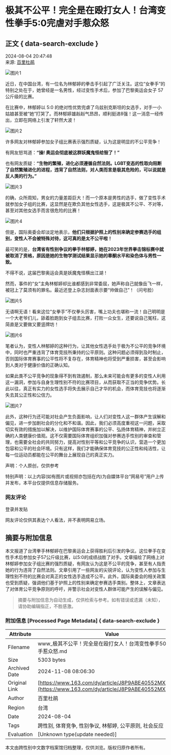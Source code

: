# 极其不公平！完全是在殴打女人！台湾变性拳手5:0完虐对手惹众怒

## 正文 { data-search-exclude }


2024-08-04 20:47:48  
来源: [百里杜鹃](https://www.163.com/dy/media/T1634116087875.html)

![图片1](https://nimg.ws.126.net/?url=http%3A%2F%2Fdingyue.ws.126.net%2F2024%2F0804%2F0a3f4671j00shp24x00jrd000qr00kim.jpg&thumbnail=660x2147483647&quality=80&type=jpg)

近日，在中国台湾，有一位名为林郁婷的拳击手引起了广泛关注。这位“女拳手”的特别之处在于，她曾经是一名男性，经过变性手术后，参加了巴黎奥运会女子 57 公斤级的比赛。

在比赛中，林郁婷以 5:0 的绝对性优势完虐了乌兹别克斯坦的女选手，对手一小姑娘甚至被“她”打哭了。而林郁婷雄赳赳气昂昂，顺利挺进8强！这一消息一经传出，立即在网络上引发了轩然大波！

![图片2](https://nimg.ws.126.net/?url=http%3A%2F%2Fdingyue.ws.126.net%2F2024%2F0804%2Fc62d8e7bj00shp24v004cd0010g010gm.jpg&thumbnail=660x2147483647&quality=80&type=jpg)

许多网友对林郁婷参加女子组比赛表示强烈质疑，认为这是明显的不公平竞争！

有网友怒骂道：**“操! 奥运会彻底被这群妖魔鬼怪给毁了！”**

也有网友质疑：**“生物的繁殖，进化必须遵循自然法则。LGBT变态的性取向阻断了自然繁殖进化的进程，违背了自然法则，对人类而言是极其危险的，可以说就是反人类的行为。”**

![图片3](https://nimg.ws.126.net/?url=http%3A%2F%2Fdingyue.ws.126.net%2F2024%2F0804%2F9d4908ecj00shp24v001ad000jo007em.jpg&thumbnail=660x2147483647&quality=80&type=jpg)

的确，众所周知，男女的力量差距巨大！而一个原本是男性的选手，做了变性手术就参加女子组的比赛，这显然是在欺负其他女性选手，这是极其不公平、不对等，甚至对其他女选手而言很危险的比赛！

![图片4](https://nimg.ws.126.net/?url=http%3A%2F%2Fdingyue.ws.126.net%2F2024%2F0804%2Fb9c01571j00shp24v002pd000qn00vum.jpg&thumbnail=660x2147483647&quality=80&type=jpg)

但是，国际奥委会却淡定地表示，**他们只根据护照上的性别来确定参赛选手的组别，变性人不会被特殊对待，这可真的是太不公平啦！**

最可笑的是，**台湾省有性别争议的拳手林郁婷，她在2023年世界拳击锦标赛中就被取消了资格，原因是她的生物学测试结果显示她的睾酮水平和染色体与男性一致。**

不得不说，这届巴黎奥运会真是妖魔鬼怪横出江湖！

然而，事件的“女”主角林郁婷却比谁都感到非常委屈，她声称自己就像岳飞一样，被冠上了莫须有的罪名。最近还登上杂志封面表示要“帅做自己”！（问号脸）

![图片5](https://nimg.ws.126.net/?url=http%3A%2F%2Fdingyue.ws.126.net%2F2024%2F0804%2F7367feb3j00shp24w0054d000z8011em.jpg&thumbnail=660x2147483647&quality=80&type=jpg)

无语啊无语！看来这位“女拳手”不仅拳头厉害，嘴上功夫也堪称一流！自己明明是一个大老爷们儿，舔着脸跑到女子组去比赛，打败一众女生，还要说自己冤枉，这简直是又要做又要竖牌坊！

![图片6](https://nimg.ws.126.net/?url=http%3A%2F%2Fdingyue.ws.126.net%2F2024%2F0804%2Fde634088j00shp24w00jvd000l500d0m.jpg&thumbnail=660x2147483647&quality=80&type=jpg)

笔者认为，变性人林郁婷的这种行为，让其他女性选手处于极为不公平的竞争环境中，同时也严重违背了体育竞技所秉持的公平原则。这种问题必须得到及时制止，否则国际体育赛事的公平性将不复存在，体育精神也将受到严重损害，甚至会影响到人类对于健康价值的正确认知。

如果此类不公平竞争的现象得不到有效遏制，那么未来可能会有更多的变性人利用这一漏洞，参加与自身生理性别不符的比赛项目，从而获取不正当的竞争优势。长此以往，真正有实力的女性选手将失去展示自己才华的机会，而体育竞技也将逐渐失去其公正性和公信力。

![图片7](https://nimg.ws.126.net/?url=http%3A%2F%2Fdingyue.ws.126.net%2F2024%2F0804%2F4f3ff4b2j00shp24v0026d0012a00lmm.jpg&thumbnail=660x2147483647&quality=80&type=jpg)

此外，这种行为还可能对社会产生负面影响，让人们对变性人这一群体产生误解和偏见，进一步加剧社会的分化和不和谐。因此，我们必须高度重视这一问题，采取切实有效的措施加以解决，以维护国际体育赛事的公平、弘扬体育精神，并树立正确的人类健康价值观。这不仅需要国际体育组织加强对参赛选手性别的审查和管理，也需要全社会的共同努力，提高对性别平等和公平竞争的认识，营造一个更加包容和公平的社会环境。只有这样，我们才能确保体育竞技的公正性和纯洁性，让每一位运动员都能在公平的舞台上展现自己的真正实力。

声明：个人原创，仅供参考

特别声明：以上内容(如有图片或视频亦包括在内)为自媒体平台“网易号”用户上传并发布，本平台仅提供信息存储服务。

### 网友评论

登录并发贴

网友评论仅供其表达个人看法，并不表明网易立场。

## 摘要与附加信息

<!-- tcd_abstract -->
本文报道了台湾拳手林郁婷在巴黎奥运会上获得胜利后引发的争议。这位拳手在变性手术后参加女子57公斤级比赛，以5:0的成绩战胜了对手。文章描绘了网络上对林郁婷参加女子组比赛的强烈质疑，有网友认为这是不公平的竞争，甚至有人指责她的行为违背了自然法则。文章引用了一些网友的尖锐评论，认为变性人参加与生理性别不符的比赛会对真正的女性选手造成不公平。此外，国际奥委会的相关政策也受到质疑，强调他们基于护照上的性别来确定参赛选手类别。整体上，文章表达了对体育公平竞争原则的呼吁，并警示社会对变性人群体可能产生的误解与偏见。
<!-- tcd_abstract_end -->

> 摘要与附加信息为自动生成，仅供检索与参考。如有错误或遗漏（未知），请协助编辑指正，不胜感激。

### 附加信息 [Processed Page Metadata] { data-search-exclude }

| Attribute       | Value                                  |
|-----------------|----------------------------------------|
| Filename        | www_极其不公平！完全是在殴打女人！台湾变性拳手50完虐对手惹众怒.md                             |
| Size            | 5303 bytes                           |
| Archived Date   | 2024-11-08 08:06:30                             |
| Original Link   | [https://www.163.com/dy/article/J8P9ABE40552MXD2.html](https://www.163.com/dy/article/J8P9ABE40552MXD2.html)                       |
| Author          | 百里杜鹃                               |
| Region          | 台湾                               |
| Date            | 2024-08-04                                 |
| Tags            | 跨性别, 体育竞争, 性别争议, 林郁婷, 公平原则, 社会反应                                 |
| Evaluation            | [Unknown type(update needed)]                                 |
<!-- tcd_table_end -->

本文由跨性别中文数字档案馆归档整理，仅供浏览。版权归原作者所有。
